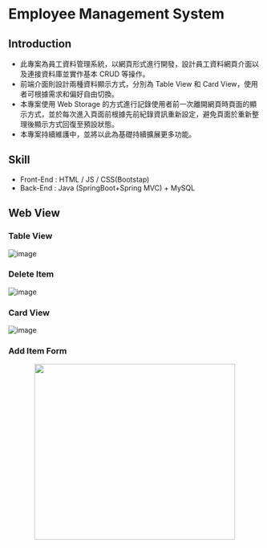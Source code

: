 # Employee Management System
## Introduction
- 此專案為員工資料管理系統，以網頁形式進行開發，設計員工資料網頁介面以及連接資料庫並實作基本 CRUD 等操作。
- 前端介面則設計兩種資料顯示方式，分別為 Table View 和 Card View，使用者可根據需求和偏好自由切換。
- 本專案使用 Web Storage 的方式進行記錄使用者前一次離開網頁時頁面的顯示方式，並於每次進入頁面前根據先前紀錄資訊重新設定，避免頁面於重新整理後顯示方式回復至預設狀態。
- 本專案持續維護中，並將以此為基礎持續擴展更多功能。
## Skill
- Front-End : HTML / JS / CSS(Bootstap)
- Back-End : Java (SpringBoot+Spring MVC) + MySQL
## Web View
### Table View
![image](https://i.imgur.com/FBDQlbq.png)
### Delete Item
![image](https://i.imgur.com/tXektoY.png)
### Card View
![image](https://i.imgur.com/SKvKxv5.png)
### Add Item Form
<p align="center">
  <img src='https://i.imgur.com/r6cHz2l.png' width="400px" height="350px" />
</p>

